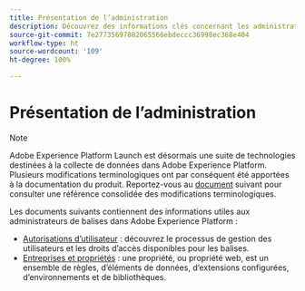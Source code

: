 ```yaml
---
title: Présentation de l’administration
description: Découvrez des informations clés concernant les administrateurs dans Adobe Experience Platform Launch.
source-git-commit: 7e27735697882065566ebdeccc36998ec368e404
workflow-type: ht
source-wordcount: '109'
ht-degree: 100%

---
```


# Présentation de l’administration

>[!NOTE]
>
>Adobe Experience Platform Launch est désormais une suite de technologies destinées à la collecte de données dans Adobe Experience Platform. Plusieurs modifications terminologiques ont par conséquent été apportées à la documentation du produit. Reportez-vous au [document](../../term-updates.md) suivant pour consulter une référence consolidée des modifications terminologiques.

Les documents suivants contiennent des informations utiles aux administrateurs de balises dans Adobe Experience Platform :

* [Autorisations d’utilisateur](user-permissions.md) : découvrez le processus de gestion des utilisateurs et les droits d’accès disponibles pour les balises.
* [Entreprises et propriétés](companies-and-properties.md) : une propriété, ou propriété web, est un ensemble de règles, d’éléments de données, d’extensions configurées, d’environnements et de bibliothèques.
